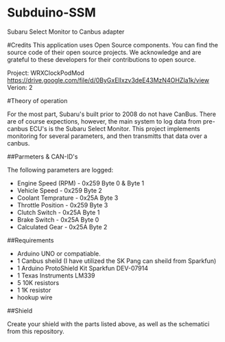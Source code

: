 # Subduino-SSM
Subaru Select Monitor to Canbus adapter

#Credits
This application uses Open Source components. You can find the source code of their open source projects. We acknowledge and are grateful to these developers for their contributions to open source.

Project: WRXClockPodMod https://drive.google.com/file/d/0ByGxElIxzv3deE43MzN4OHZIa1k/view
Verion: 2

#Theory of operation

For the most part, Subaru's built prior to 2008 do not have CanBus. There are of course expections, however, the main system to log data from pre-canbus ECU's is the Subaru Select Monitor. This project implements monitoring for several parameters, and then transmitts that data over a canbus.

##Parmeters & CAN-ID's

The following parameters are logged:
* Engine Speed (RPM)  - 0x259 Byte 0 & Byte 1
* Vehicle Speed       - 0x259 Byte 2
* Coolant Temprature  - 0x25A Byte 3
* Throttle Position   - 0x259 Byte 3
* Clutch Switch       - 0x25A Byte 1
* Brake Switch        - 0x25A Byte 0
* Calculated Gear     - 0x25A Byte 2

##Requirements
* Arduino UNO or compatiable.
* 1 Canbus sheild (I have utilized the SK Pang can sheild from Sparkfun)
* 1 Arduino ProtoShield Kit  Sparkfun DEV-07914
* 1 Texas Instruments LM339
* 5 10K resistors
* 1 1K resistor
* hookup wire

##Shield

Create your shield with the parts listed above, as well as the schematici from this repository.


